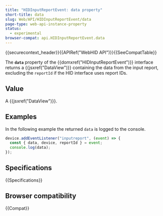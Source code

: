 ```yaml
---
title: "HIDInputReportEvent: data property"
short-title: data
slug: Web/API/HIDInputReportEvent/data
page-type: web-api-instance-property
status:
  - experimental
browser-compat: api.HIDInputReportEvent.data
---
```


{{securecontext_header}}{{APIRef("WebHID API")}}{{SeeCompatTable}}

The **`data`** property of the {{domxref("HIDInputReportEvent")}} interface returns a {{jsxref("DataView")}} containing the data from the input report, excluding the `reportId` if the HID interface uses report IDs.

## Value

A {{jsxref("DataView")}}.

## Examples

In the following example the returned `data` is logged to the console.

```js
device.addEventListener("inputreport", (event) => {
  const { data, device, reportId } = event;
  console.log(data);
});
```

## Specifications

{{Specifications}}

## Browser compatibility

{{Compat}}
